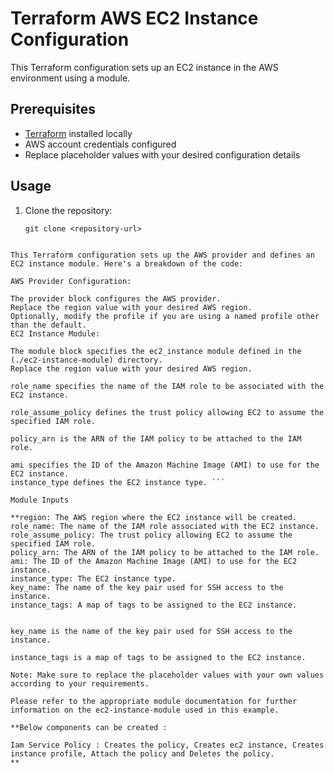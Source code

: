 # Terraform AWS EC2 Instance Configuration

This Terraform configuration sets up an EC2 instance in the AWS environment using a module.

## Prerequisites

- [Terraform](https://www.terraform.io/downloads.html) installed locally
- AWS account credentials configured
- Replace placeholder values with your desired configuration details

## Usage

1. Clone the repository:

   ```shell
   git clone <repository-url>

``` shell

This Terraform configuration sets up the AWS provider and defines an EC2 instance module. Here's a breakdown of the code:

AWS Provider Configuration:

The provider block configures the AWS provider.
Replace the region value with your desired AWS region.
Optionally, modify the profile if you are using a named profile other than the default.
EC2 Instance Module:

The module block specifies the ec2_instance module defined in the (./ec2-instance-module) directory.
Replace the region value with your desired AWS region.

role_name specifies the name of the IAM role to be associated with the EC2 instance.

role_assume_policy defines the trust policy allowing EC2 to assume the specified IAM role.

policy_arn is the ARN of the IAM policy to be attached to the IAM role.

ami specifies the ID of the Amazon Machine Image (AMI) to use for the EC2 instance.
instance_type defines the EC2 instance type. ```

Module Inputs

**region: The AWS region where the EC2 instance will be created.
role_name: The name of the IAM role associated with the EC2 instance.
role_assume_policy: The trust policy allowing EC2 to assume the specified IAM role.
policy_arn: The ARN of the IAM policy to be attached to the IAM role.
ami: The ID of the Amazon Machine Image (AMI) to use for the EC2 instance.
instance_type: The EC2 instance type.
key_name: The name of the key pair used for SSH access to the instance.
instance_tags: A map of tags to be assigned to the EC2 instance.


key_name is the name of the key pair used for SSH access to the instance.

instance_tags is a map of tags to be assigned to the EC2 instance.

Note: Make sure to replace the placeholder values with your own values according to your requirements.

Please refer to the appropriate module documentation for further information on the ec2-instance-module used in this example. 

**Below components can be created :

Iam Service Policy : Creates the policy, Creates ec2 instance, Creates instance profile, Attach the policy and Deletes the policy.
**
